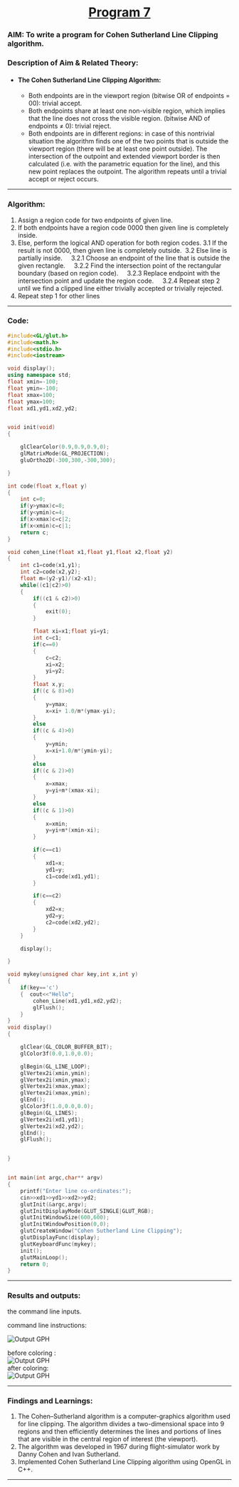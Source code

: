 # <center><u>Program 7</u></center>
### AIM: To write a program for Cohen Sutherland Line Clipping algorithm.

### Description of Aim & Related Theory:

- #### The Cohen Sutherland Line Clipping Algorithm:  
    + Both endpoints are in the viewport region (bitwise OR of endpoints = 00): trivial accept.
    + Both endpoints share at least one non-visible region, which implies that the line does not cross the visible region. (bitwise AND of endpoints ≠ 0): trivial reject.
    + Both endpoints are in different regions: in case of this nontrivial situation the algorithm finds one of the two points that is outside the viewport region (there will be at least one point outside). The intersection of the outpoint and extended viewport border is then calculated (i.e. with the parametric equation for the line), and this new point replaces the outpoint. The algorithm repeats until a trivial accept or reject occurs.

---

### Algorithm:
1. Assign a region code for two endpoints of given line.
2. If both endpoints have a region code 0000 then given line is completely inside.
3. Else, perform the logical AND operation for both region codes.
    3.1 If the result is not 0000, then given line is completely outside.
        3.2 Else line is partially inside.
         3.2.1 Choose an endpoint of the line that is outside the given rectangle.
         3.2.2 Find the intersection point of the rectangular boundary (based on region code).
         3.2.3 Replace endpoint with the intersection point and update the region code.
         3.2.4 Repeat step 2 until we find a clipped line either trivially accepted or trivially rejected.
4. Repeat step 1 for other lines

---
### Code:    
``` cpp
#include<GL/glut.h>
#include<math.h>
#include<stdio.h>
#include<iostream>

void display();
using namespace std;
float xmin=-100;
float ymin=-100;
float xmax=100;
float ymax=100;
float xd1,yd1,xd2,yd2;


void init(void)
{

    glClearColor(0.9,0.9,0.9,0);
    glMatrixMode(GL_PROJECTION);
    gluOrtho2D(-300,300,-300,300);

}

int code(float x,float y)
{
    int c=0;
    if(y>ymax)c=8;
    if(y<ymin)c=4;
    if(x>xmax)c=c|2;
    if(x<xmin)c=c|1;
    return c;
}

void cohen_Line(float x1,float y1,float x2,float y2)
{
    int c1=code(x1,y1);
    int c2=code(x2,y2);
    float m=(y2-y1)/(x2-x1);
    while((c1|c2)>0)
    {
        if((c1 & c2)>0)
        {
            exit(0);
        }

        float xi=x1;float yi=y1;
        int c=c1;
        if(c==0)
        {
            c=c2;
            xi=x2;
            yi=y2;
        }
        float x,y;
        if((c & 8)>0)
        {
            y=ymax;
            x=xi+ 1.0/m*(ymax-yi);
        }
        else
        if((c & 4)>0)
        {
            y=ymin;
            x=xi+1.0/m*(ymin-yi);
        }
        else
        if((c & 2)>0)
        {
            x=xmax;
            y=yi+m*(xmax-xi);
        }
        else
        if((c & 1)>0)
        {
            x=xmin;
            y=yi+m*(xmin-xi);
        }

        if(c==c1)
        {
            xd1=x;
            yd1=y;
            c1=code(xd1,yd1);
        }

        if(c==c2)
        {
            xd2=x;
            yd2=y;
            c2=code(xd2,yd2);
        }
    }

    display();

}

void mykey(unsigned char key,int x,int y)
{
    if(key=='c')
    {  cout<<"Hello";
        cohen_Line(xd1,yd1,xd2,yd2);
        glFlush();
    }
}
void display()
{

    glClear(GL_COLOR_BUFFER_BIT);
    glColor3f(0.0,1.0,0.0);

    glBegin(GL_LINE_LOOP);
    glVertex2i(xmin,ymin);
    glVertex2i(xmin,ymax);
    glVertex2i(xmax,ymax);
    glVertex2i(xmax,ymin);
    glEnd();
    glColor3f(1.0,0.0,0.0);
    glBegin(GL_LINES);
    glVertex2i(xd1,yd1);
    glVertex2i(xd2,yd2);
    glEnd();
    glFlush();


}


int main(int argc,char** argv)
{
    printf("Enter line co-ordinates:");
    cin>>xd1>>yd1>>xd2>>yd2;
    glutInit(&argc,argv);
    glutInitDisplayMode(GLUT_SINGLE|GLUT_RGB);
    glutInitWindowSize(600,600);
    glutInitWindowPosition(0,0);
    glutCreateWindow("Cohen Sutherland Line Clipping");
    glutDisplayFunc(display);
    glutKeyboardFunc(mykey);
    init();
    glutMainLoop();
    return 0;
}

```
---
### Results and outputs:  
the command line inputs.     

command line instructions:  

![Output GPH](../Outputs/cslc_cli.png)

before coloring :  
![Output GPH](../Outputs/cslc_bc.png)  
after coloring:  
![Output GPH](../Outputs/cslc_ac.png)  

---
### Findings and Learnings:
1. The Cohen–Sutherland algorithm is a computer-graphics algorithm used for line clipping. The algorithm divides a two-dimensional space into 9 regions and then efficiently determines the lines and portions of lines that are visible in the central region of interest (the viewport).
2. The algorithm was developed in 1967 during flight-simulator work by Danny Cohen and Ivan Sutherland.
3. Implemented Cohen Sutherland Line Clipping algorithm using OpenGL in C++.

---
